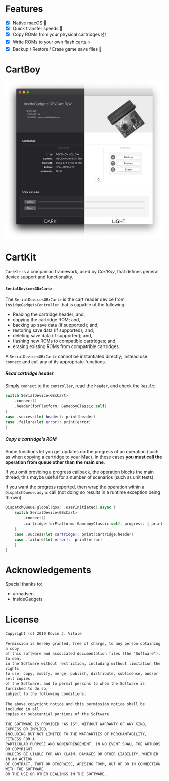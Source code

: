 # Features

- [x] Native macOS 🎉
- [x] Quick transfer speeds 🚀
- [x] Copy ROMs from your physical cartridges 📦
- [x] Write ROMs to your own flash carts ⚡️
- [x] Backup / Restore / Erase game save files 👾

# CartBoy
<img width=600 src="./Misc/Readme/CartBoy-Promo.png" />

# CartKit
`CartKit` is a companion framework, used by _CartBoy_, that
defines general device support and functionality.

#### `SerialDevice<GBxCart>`
The `SerialDevice<GBxCart>` is the cart reader device from
`insidgeGadgetsController` that is capable of the following:

 - Reading the cartridge header; and,
 - copying the cartridge ROM; and,
 - backing up save data (if supported); and,
 - restoring save data (if supported); and,
 - deleting save data (if supported); and,
 - flashing new ROMs to compatible cartridges; and,
 - erasing existing ROMs from compatrible cartridges.

A `SerialDevice<GBxCart>` cannot be instantiated directly; instead
use `connect` and call any of its appropriate functions.

##### Read cartridge header
Simply `connect` to the `controller`, read the `header`, and
check the `Result`:

```swift
switch SerialDevice<GBxCart>
    .connect()
    .header(forPlatform: GameboyClassic.self)
{
case .success(let header): print(header)
case .failure(let error): print(error)
}
```

##### Copy a cartridge's ROM
Some functions let you get updates on the progress of an operation
(such as when copying a cartridge to your Mac). In these cases **you
must call the operation from queue other than the main one**.

If you omit providing a progress callback, the operation blocks the
main thread; this maybe useful for a number of scenarios (such as unit
tests).

If you want the progress reported, then wrap the operation within a
`DispatchQueue.async` call (not doing so results in a runtime exception
being thrown):

```swift
DispatchQueue.global(qos: .userInitiated).async {
    switch SerialDevice<GBxCart>
        .connect()
        .cartridge(forPlatform: GameboyClassic.self, progress: { print($0) })
    {
    case .success(let cartridge): print(cartridge.header)
    case .failure(let error):  print(error)
    }
}

```
# Acknowledgements
Special thanks to:
- armadsen
- insideGadgets

# License
```
Copyright (c) 2019 Kevin J. Vitale

Permission is hereby granted, free of charge, to any person obtaining a copy 
of this software and associated documentation files (the "Software"), to deal 
in the Software without restriction, including without limitation the rights 
to use, copy, modify, merge, publish, distribute, sublicense, and/or sell copies 
of the Software, and to permit persons to whom the Software is furnished to do so, 
subject to the following conditions:

The above copyright notice and this permission notice shall be included in all 
copies or substantial portions of the Software.

THE SOFTWARE IS PROVIDED "AS IS", WITHOUT WARRANTY OF ANY KIND, EXPRESS OR IMPLIED, 
INCLUDING BUT NOT LIMITED TO THE WARRANTIES OF MERCHANTABILITY, FITNESS FOR A 
PARTICULAR PURPOSE AND NONINFRINGEMENT. IN NO EVENT SHALL THE AUTHORS OR COPYRIGHT 
HOLDERS BE LIABLE FOR ANY CLAIM, DAMAGES OR OTHER LIABILITY, WHETHER IN AN ACTION 
OF CONTRACT, TORT OR OTHERWISE, ARISING FROM, OUT OF OR IN CONNECTION WITH THE SOFTWARE 
OR THE USE OR OTHER DEALINGS IN THE SOFTWARE.
```

